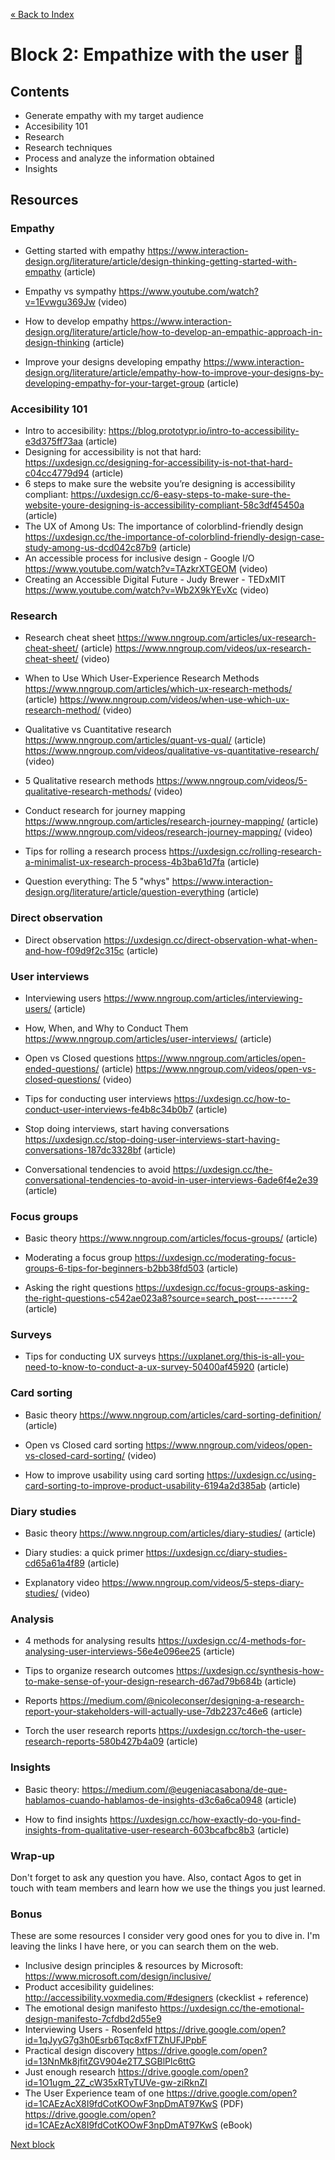 [« Back to Index](../../README.md)

# Block 2: Empathize with the user :dancers:

## Contents

- Generate empathy with my target audience
- Accesibility 101
- Research
- Research techniques
- Process and analyze the information obtained
- Insights

## Resources


### Empathy

- Getting started with empathy https://www.interaction-design.org/literature/article/design-thinking-getting-started-with-empathy (article)

- Empathy vs sympathy https://www.youtube.com/watch?v=1Evwgu369Jw (video)

- How to develop empathy https://www.interaction-design.org/literature/article/how-to-develop-an-empathic-approach-in-design-thinking (article)

- Improve your designs developing empathy https://www.interaction-design.org/literature/article/empathy-how-to-improve-your-designs-by-developing-empathy-for-your-target-group (article)


### Accesibility 101

- Intro to accesibility: https://blog.prototypr.io/intro-to-accessibility-e3d375ff73aa (article)
- Designing for accessibility is not that hard: https://uxdesign.cc/designing-for-accessibility-is-not-that-hard-c04cc4779d94 (article)
- 6 steps to make sure the website you’re designing is accessibility compliant: https://uxdesign.cc/6-easy-steps-to-make-sure-the-website-youre-designing-is-accessibility-compliant-58c3df45450a (article)
- The UX of Among Us: The importance of colorblind-friendly design https://uxdesign.cc/the-importance-of-colorblind-friendly-design-case-study-among-us-dcd042c87b9 (article)
- An accessible process for inclusive design - Google I/O https://www.youtube.com/watch?v=TAzkrXTGEOM (video)
- Creating an Accessible Digital Future - Judy Brewer - TEDxMIT https://www.youtube.com/watch?v=Wb2X9kYEvXc (video)


### Research

- Research cheat sheet https://www.nngroup.com/articles/ux-research-cheat-sheet/ (article) https://www.nngroup.com/videos/ux-research-cheat-sheet/ (video)

- When to Use Which User-Experience Research Methods https://www.nngroup.com/articles/which-ux-research-methods/ (article) https://www.nngroup.com/videos/when-use-which-ux-research-method/ (video)

- Qualitative vs Cuantitative research https://www.nngroup.com/articles/quant-vs-qual/ (article) https://www.nngroup.com/videos/qualitative-vs-quantitative-research/ (video)

- 5 Qualitative research methods https://www.nngroup.com/videos/5-qualitative-research-methods/ (video)

- Conduct research for journey mapping https://www.nngroup.com/articles/research-journey-mapping/ (article) https://www.nngroup.com/videos/research-journey-mapping/ (video)

- Tips for rolling a research process https://uxdesign.cc/rolling-research-a-minimalist-ux-research-process-4b3ba61d7fa (article) 

- Question everything: The 5 "whys" https://www.interaction-design.org/literature/article/question-everything (article) 


### Direct observation

- Direct observation https://uxdesign.cc/direct-observation-what-when-and-how-f09d9f2c315c (article)


### User interviews

- Interviewing users https://www.nngroup.com/articles/interviewing-users/ (article)

- How, When, and Why to Conduct Them https://www.nngroup.com/articles/user-interviews/ (article)

- Open vs Closed questions https://www.nngroup.com/articles/open-ended-questions/ (article) https://www.nngroup.com/videos/open-vs-closed-questions/ (video)

- Tips for conducting user interviews https://uxdesign.cc/how-to-conduct-user-interviews-fe4b8c34b0b7 (article)

- Stop doing interviews, start having conversations https://uxdesign.cc/stop-doing-user-interviews-start-having-conversations-187dc3328bf (article)

- Conversational tendencies to avoid https://uxdesign.cc/the-conversational-tendencies-to-avoid-in-user-interviews-6ade6f4e2e39 (article)


### Focus groups

- Basic theory https://www.nngroup.com/articles/focus-groups/ (article)

- Moderating a focus group https://uxdesign.cc/moderating-focus-groups-6-tips-for-beginners-b2bb38fd503 (article)

- Asking the right questions https://uxdesign.cc/focus-groups-asking-the-right-questions-c542ae023a8?source=search_post---------2 (article)


### Surveys

- Tips for conducting UX surveys https://uxplanet.org/this-is-all-you-need-to-know-to-conduct-a-ux-survey-50400af45920 (article)

### Card sorting
 
 - Basic theory https://www.nngroup.com/articles/card-sorting-definition/ (article)
 
 - Open vs Closed card sorting https://www.nngroup.com/videos/open-vs-closed-card-sorting/ (video)

- How to improve usability using card sorting https://uxdesign.cc/using-card-sorting-to-improve-product-usability-6194a2d385ab (article)


### Diary studies

- Basic theory https://www.nngroup.com/articles/diary-studies/ (article)

- Diary studies: a quick primer https://uxdesign.cc/diary-studies-cd65a61a4f89 (article)

- Explanatory video https://www.nngroup.com/videos/5-steps-diary-studies/ (video)


### Analysis

- 4 methods for analysing results https://uxdesign.cc/4-methods-for-analysing-user-interviews-56e4e096ee25 (article)

- Tips to organize research outcomes https://uxdesign.cc/synthesis-how-to-make-sense-of-your-design-research-d67ad79b684b (article)

- Reports https://medium.com/@nicoleconser/designing-a-research-report-your-stakeholders-will-actually-use-7db2237c46e6 (article)

- Torch the user research reports https://uxdesign.cc/torch-the-user-research-reports-580b427b4a09 (article)


### Insights

- Basic theory: https://medium.com/@eugeniacasabona/de-que-hablamos-cuando-hablamos-de-insights-d3c6a6ca0948 (article)

- How to find insights https://uxdesign.cc/how-exactly-do-you-find-insights-from-qualitative-user-research-603bcafbc8b3 (article)


### Wrap-up

Don't forget to ask any question you have. Also, contact Agos to get in touch with team members and learn how we use the things you just learned.

### Bonus

These are some resources I consider very good ones for you to dive in. I'm leaving the links I have here, or you can search them on the web.

- Inclusive design principles & resources by Microsoft: https://www.microsoft.com/design/inclusive/
- Product accesibility guidelines: http://accessibility.voxmedia.com/#designers (ckecklist + reference)
- The emotional design manifesto https://uxdesign.cc/the-emotional-design-manifesto-7cfdbd2d55e9
- Interviewing Users - Rosenfeld https://drive.google.com/open?id=1qJyyG7g3h0Esrb6Tqc8xfFTZhUFJPpbF
- Practical design discovery https://drive.google.com/open?id=13NnMk8jfitZGV904e2T7_SGBlPlc6ttG
- Just enough research https://drive.google.com/open?id=1O1ugm_2Z_cW35xRTyTUVe-gw-ziRknZI
- The User Experience team of one https://drive.google.com/open?id=1CAEzAcX8I9fdCotKOOwF3npDmAT97KwS (PDF) https://drive.google.com/open?id=1CAEzAcX8I9fdCotKOOwF3npDmAT97KwS (eBook)

[Next block](../block-3/problem-definition.md)
